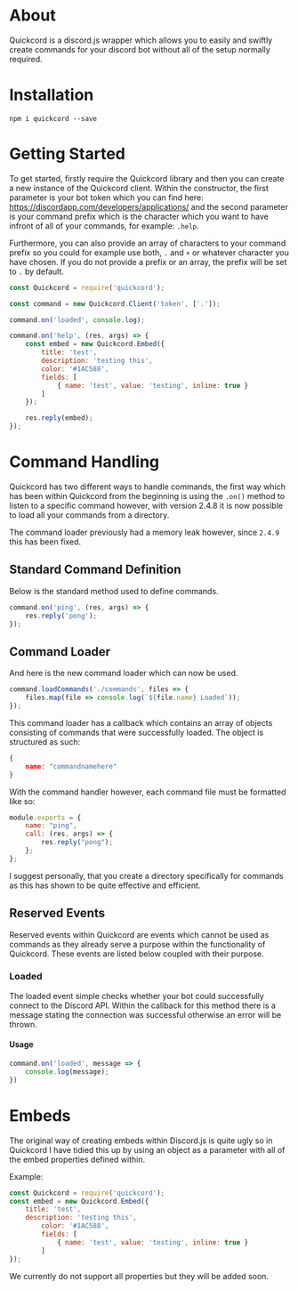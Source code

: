 # About
Quickcord is a discord.js wrapper which allows you to easily and swiftly create commands for your discord bot without all of the setup normally required.

# Installation

`npm i quickcord --save`

# Getting Started

To get started, firstly require the Quickcord library and then you can create a new instance of the Quickcord client. Within the constructor, the first parameter is your bot token which you can find here: https://discordapp.com/developers/applications/ and the second parameter is your command prefix which is the character which you want to have infront of all of your commands, for example: `.help`.

Furthermore, you can also provide an array of characters to your command prefix so you could for example use both, `.` and `+` or whatever character you have chosen. If you do not provide a prefix or an array, the prefix will be set to `.` by default.

```js
const Quickcord = require('quickcord');

const command = new Quickcord.Client('token', ['.']);

command.on('loaded', console.log);

command.on('help', (res, args) => {
    const embed = new Quickcord.Embed({
        title: 'test',
        description: 'testing this',
        color: '#1AC588',
        fields: [
            { name: 'test', value: 'testing', inline: true }
        ]
    });

    res.reply(embed);
});
```

# Command Handling
Quickcord has two different ways to handle commands, the first way which has been within Quickcord from the beginning is using the `.on()` method to listen to a specific command however, with version 2.4.8 it is now possible to load all your commands from a directory. 

The command loader previously had a memory leak however, since `2.4.9` this has been fixed.

## Standard Command Definition
Below is the standard method used to define commands.
```js
command.on('ping', (res, args) => {
    res.reply('pong');
});
```
## Command Loader
And here is the new command loader which can now be used.
```js
command.loadCommands('./commands', files => {
    files.map(file => console.log(`${file.name} Loaded`));
});
```
This command loader has a callback which contains an array of objects consisting of commands that were successfully loaded. The object is structured as such: 
```json
{
    name: "commandnamehere"
}
```
With the command handler however, each command file must be formatted like so:
```js
module.exports = {
    name: "ping",
    call: (res, args) => {
        res.reply("pong");
    };
};
```
I suggest personally, that you create a directory specifically for commands as this has shown to be quite effective and efficient.

## Reserved Events
Reserved events within Quickcord are events which cannot be used as commands as they already serve a purpose within the functionality of Quickcord. These events are listed below coupled with their purpose.

### Loaded
The loaded event simple checks whether your bot could successfully connect to the Discord API. Within the callback for this method there is a message stating the connection was successful otherwise an error will be thrown.

#### Usage
```js
command.on('loaded', message => {
    console.log(message);
})
```

# Embeds
The original way of creating embeds within Discord.js is quite ugly so in Quickcord I have tidied this up by using an object as a parameter with all of the embed properties defined within.

Example:
```js
const Quickcord = require('quickcord');
const embed = new Quickcord.Embed({
    title: 'test',
    description: 'testing this',
        color: '#1AC588',
        fields: [
            { name: 'test', value: 'testing', inline: true }
        ]
});
```

We currently do not support all properties but they will be added soon.